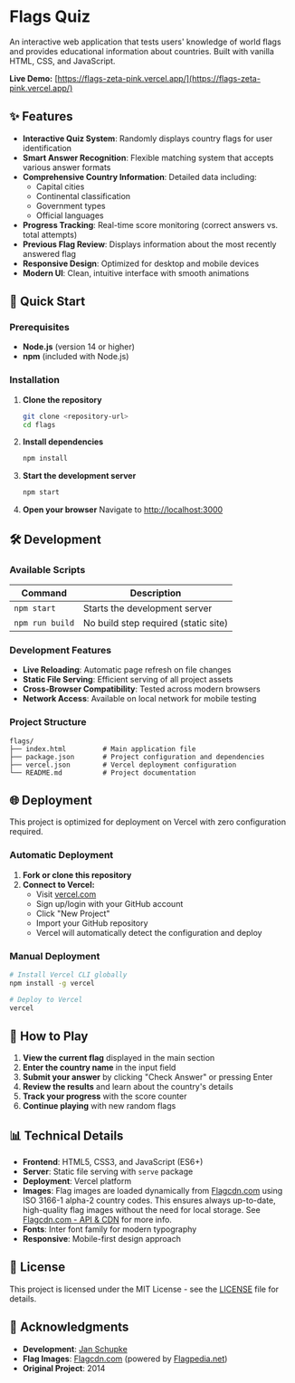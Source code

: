 # Flags Quiz

An interactive web application that tests users' knowledge of world flags and provides educational information about countries. Built with vanilla HTML, CSS, and JavaScript.

**Live Demo:** [https://flags-zeta-pink.vercel.app/](https://flags-zeta-pink.vercel.app/)

## ✨ Features

- **Interactive Quiz System**: Randomly displays country flags for user identification
- **Smart Answer Recognition**: Flexible matching system that accepts various answer formats
- **Comprehensive Country Information**: Detailed data including:
  - Capital cities
  - Continental classification
  - Government types
  - Official languages
- **Progress Tracking**: Real-time score monitoring (correct answers vs. total attempts)
- **Previous Flag Review**: Displays information about the most recently answered flag
- **Responsive Design**: Optimized for desktop and mobile devices
- **Modern UI**: Clean, intuitive interface with smooth animations

## 🚀 Quick Start

### Prerequisites

- **Node.js** (version 14 or higher)
- **npm** (included with Node.js)

### Installation

1. **Clone the repository**
   ```bash
   git clone <repository-url>
   cd flags
   ```

2. **Install dependencies**
   ```bash
   npm install
   ```

3. **Start the development server**
   ```bash
   npm start
   ```

4. **Open your browser**
   Navigate to [http://localhost:3000](http://localhost:3000)

## 🛠️ Development

### Available Scripts

| Command | Description |
|---------|-------------|
| `npm start` | Starts the development server |
| `npm run build` | No build step required (static site) |

### Development Features

- **Live Reloading**: Automatic page refresh on file changes
- **Static File Serving**: Efficient serving of all project assets
- **Cross-Browser Compatibility**: Tested across modern browsers
- **Network Access**: Available on local network for mobile testing

### Project Structure

```
flags/
├── index.html         # Main application file
├── package.json       # Project configuration and dependencies
├── vercel.json        # Vercel deployment configuration
└── README.md          # Project documentation
```

## 🌐 Deployment

This project is optimized for deployment on Vercel with zero configuration required.

### Automatic Deployment

1. **Fork or clone this repository**
2. **Connect to Vercel:**
   - Visit [vercel.com](https://vercel.com)
   - Sign up/login with your GitHub account
   - Click "New Project"
   - Import your GitHub repository
   - Vercel will automatically detect the configuration and deploy

### Manual Deployment

```bash
# Install Vercel CLI globally
npm install -g vercel

# Deploy to Vercel
vercel
```

## 🎯 How to Play

1. **View the current flag** displayed in the main section
2. **Enter the country name** in the input field
3. **Submit your answer** by clicking "Check Answer" or pressing Enter
4. **Review the results** and learn about the country's details
5. **Track your progress** with the score counter
6. **Continue playing** with new random flags

## 📊 Technical Details

- **Frontend**: HTML5, CSS3, and JavaScript (ES6+)
- **Server**: Static file serving with `serve` package
- **Deployment**: Vercel platform
- **Images**: Flag images are loaded dynamically from [Flagcdn.com](https://flagcdn.com/) using ISO 3166-1 alpha-2 country codes. This ensures always up-to-date, high-quality flag images without the need for local storage. See [Flagcdn.com - API & CDN](https://flagcdn.com/) for more info.
- **Fonts**: Inter font family for modern typography
- **Responsive**: Mobile-first design approach

## 📄 License

This project is licensed under the MIT License - see the [LICENSE](LICENSE) file for details.

## 🙏 Acknowledgments

- **Development**: [Jan Schupke](mailto:jan@schupke.io)
- **Flag Images**: [Flagcdn.com](https://flagcdn.com/) (powered by [Flagpedia.net](https://flagpedia.net/))
- **Original Project**: 2014
